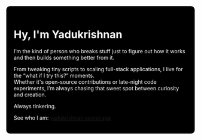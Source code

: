<div align="start" style="background-color:#000000; color:#ffffff; padding: 20px; border-radius: 10px;">

# Hy, I'm Yadukrishnan

I’m the kind of person who breaks stuff just to figure out how it works and then builds something better from it.

From tweaking tiny scripts to scaling full-stack applications, I live for the “what if I try this?” moments.  
Whether it's open-source contributions or late-night code experiments, I’m always chasing that sweet spot between curiosity and creation.

Always tinkering.

See who I am: [yadukrishnan.vercel.app](https://yadukrishnan.vercel.app)

</div>
